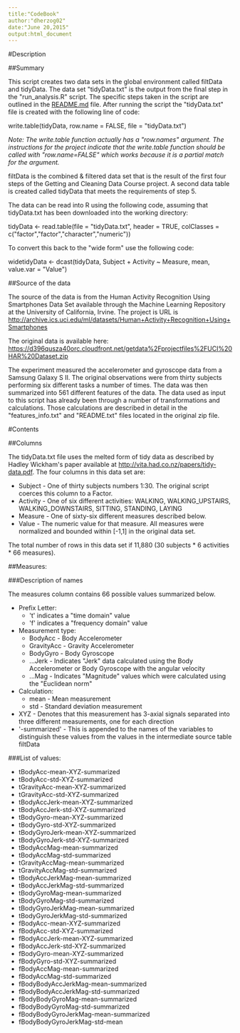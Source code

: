 ```yaml
---
title:"CodeBook"  
author:"dherzog02"  
date:"June 20,2015"  
output:html_document  
---
```


#Description

##Summary

This script creates two data sets in the global environment called filtData and tidyData. The data set "tidyData.txt" is the output from the final step in the "run_analysis.R" script. The specific steps taken in the script are outlined in the [README.md](README.md) file. After running the script the "tidyData.txt" file is created with the following line of code:

write.table(tidyData, row.name = FALSE, file = "tidyData.txt")

*Note: The write.table function actually has a "row.names" argument. The instructions for the project indicate that the write.table function should be called with "row.name=FALSE" which works because it is a partial match for the argument.*

filtData is the combined & filtered data set that is the result of the first four steps of the Getting and Cleaning Data Course project. A second data table is created called tidyData that meets the requirements of step 5.

The data can be read into R using the following code, assuming that tidyData.txt has been downloaded into the working directory:

tidyData <- read.table(file = "tidyData.txt", header =  TRUE, colClasses = c("factor","factor","character","numeric"))

To convert this back to the "wide form" use the following code:

widetidyData <- dcast(tidyData, Subject + Activity ~ Measure, mean, value.var = "Value")

##Source of the data

The source of the data is from the Human Activity Recognition Using Smartphones Data Set available through the Machine Learning Repository at the University of California, Irvine. The project is URL is <http://archive.ics.uci.edu/ml/datasets/Human+Activity+Recognition+Using+Smartphones>

The original data is available here: <https://d396qusza40orc.cloudfront.net/getdata%2Fprojectfiles%2FUCI%20HAR%20Dataset.zip>

The experiment measured the accelerometer and gyroscope data from a Samsung Galaxy S II.  The original observations were from thirty subjects performing six different tasks a number of times. The data was then summarized into 561 different features of the data. The data used as input to this script has already been through a number of transformations and calculations. Those calculations are described in detail in the "features_info.txt" and "README.txt" files located in the original zip file.

#Contents

##Columns

The tidyData.txt file uses the melted form of tidy data as described by Hadley Wickham's paper available at <http://vita.had.co.nz/papers/tidy-data.pdf>. The four columns in this data set are:

- Subject - One of thirty subjects numbers 1:30. The original script coerces this column to a Factor.
- Activity - One of six different activities: WALKING, WALKING_UPSTAIRS, WALKING_DOWNSTAIRS, SITTING, STANDING, LAYING
- Measure - One of sixty-six different measures described below.
- Value - The numeric value for that measure. All measures were normalized and bounded within [-1,1] in the original data set.

The total number of rows in this data set if 11,880 (30 subjects * 6 activities * 66 measures).

##Measures:

###Description of names

The measures column contains 66 possible values summarized below. 

* Prefix Letter: 
  * 't' indicates a "time domain" value
  * 'f' indicates a "frequency domain" value
* Measurement type:
  * BodyAcc - Body Accelerometer
  * GravityAcc - Gravity Accelerometer
  * BodyGyro - Body Gyroscope
  * ...Jerk - Indicates "Jerk" data calculated using the Body Accelerometer or Body Gyroscope with the angular velocity
  * ...Mag - Indicates "Magnitude" values which were calculated using the "Euclidean norm"
* Calculation:
  * mean - Mean measurement 
  * std - Standard deviation measurement
* XYZ - Denotes that this measurement has 3-axial signals separated into three different measurements, one for each direction
* '-summarized' - This is appended to the names of the variables to distinguish these values from the values in the intermediate source table filtData

###List of values:

- tBodyAcc-mean-XYZ-summarized
- tBodyAcc-std-XYZ-summarized
- tGravityAcc-mean-XYZ-summarized
- tGravityAcc-std-XYZ-summarized
- tBodyAccJerk-mean-XYZ-summarized
- tBodyAccJerk-std-XYZ-summarized
- tBodyGyro-mean-XYZ-summarized
- tBodyGyro-std-XYZ-summarized
- tBodyGyroJerk-mean-XYZ-summarized
- tBodyGyroJerk-std-XYZ-summarized
- tBodyAccMag-mean-summarized
- tBodyAccMag-std-summarized
- tGravityAccMag-mean-summarized
- tGravityAccMag-std-summarized
- tBodyAccJerkMag-mean-summarized
- tBodyAccJerkMag-std-summarized
- tBodyGyroMag-mean-summarized
- tBodyGyroMag-std-summarized
- tBodyGyroJerkMag-mean-summarized
- tBodyGyroJerkMag-std-summarized
- fBodyAcc-mean-XYZ-summarized
- fBodyAcc-std-XYZ-summarized
- fBodyAccJerk-mean-XYZ-summarized
- fBodyAccJerk-std-XYZ-summarized
- fBodyGyro-mean-XYZ-summarized
- fBodyGyro-std-XYZ-summarized
- fBodyAccMag-mean-summarized
- fBodyAccMag-std-summarized
- fBodyBodyAccJerkMag-mean-summarized
- fBodyBodyAccJerkMag-std-summarized
- fBodyBodyGyroMag-mean-summarized
- fBodyBodyGyroMag-std-summarized
- fBodyBodyGyroJerkMag-mean-summarized
- fBodyBodyGyroJerkMag-std-mean